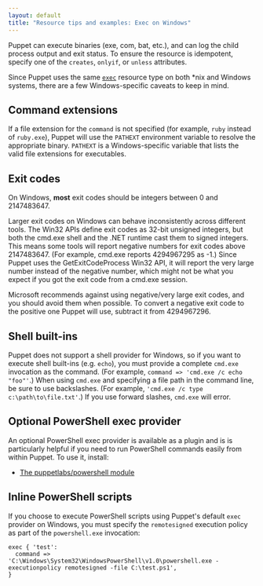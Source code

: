 ```yaml
---
layout: default
title: "Resource tips and examples: Exec on Windows"
---
```


[package]: ./types/package.html
[exec]: ./types/exec.html

Puppet can execute binaries (exe, com, bat, etc.), and can log the child process output and exit status. To ensure the resource is idempotent, specify one of the `creates`, `onlyif`, or `unless` attributes.

Since Puppet uses the same [`exec`][exec] resource type on both \*nix and Windows systems, there are a few Windows-specific caveats to keep in mind.

## Command extensions

If a file extension for the `command` is not specified (for example, `ruby` instead of `ruby.exe`), Puppet will use the `PATHEXT` environment variable to resolve the appropriate binary. `PATHEXT` is a Windows-specific variable that lists the valid file extensions for executables.

## Exit codes

On Windows, **most** exit codes should be integers between 0 and 2147483647.

Larger exit codes on Windows can behave inconsistently across different tools. The Win32 APIs define exit codes as 32-bit unsigned integers, but both the cmd.exe shell and the .NET runtime cast them to signed integers. This means some tools will report negative numbers for exit codes above 2147483647. (For example, cmd.exe reports 4294967295 as -1.) Since Puppet uses the GetExitCodeProcess Win32 API, it will report the very large number instead of the negative number, which might not be what you expect if you got the exit code from a cmd.exe session.

Microsoft recommends against using negative/very large exit codes, and you should avoid them when possible. To convert a negative exit code to the positive one Puppet will use, subtract it from 4294967296.

## Shell built-ins

Puppet does not support a shell provider for Windows, so if you want to execute shell built-ins (e.g. `echo`), you must provide a complete `cmd.exe` invocation as the command. (For example, `command => 'cmd.exe /c echo "foo"'`.) When using `cmd.exe` and specifying a file path in the command line, be sure to use backslashes. (For example, `'cmd.exe /c type c:\path\to\file.txt'`.) If you use forward slashes, `cmd.exe` will error.

## Optional PowerShell exec provider

An optional PowerShell exec provider is available as a plugin and is is particularly helpful if you need to run PowerShell commands easily from within Puppet. To use it, install:

* [The puppetlabs/powershell module](https://forge.puppet.com/puppetlabs/powershell)

## Inline PowerShell scripts

If you choose to execute PowerShell scripts using Puppet's default `exec` provider on Windows, you must specify the `remotesigned` execution policy as part of the `powershell.exe` invocation:

``` puppet
exec { 'test':
  command => 'C:\Windows\System32\WindowsPowerShell\v1.0\powershell.exe -executionpolicy remotesigned -file C:\test.ps1',
}
```
